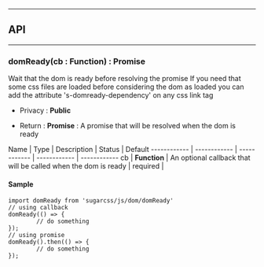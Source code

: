 


-----------------------------
## API
-----------------------------

### domReady(cb : Function) : Promise
Wait that the dom is ready before resolving the promise
If you need that some css files are loaded before considering the dom as loaded
you can add the attribute 's-domready-dependency' on any css link tag

- Privacy : **Public**

- Return : **Promise** : A promise that will be resolved when the dom is ready

Name | Type | Description | Status | Default
------------ | ------------ | ------------ | ------------ | ------------
cb | **Function** | An optional callback that will be called when the dom is ready | required | 


#### Sample
```language-undefined
import domReady from 'sugarcss/js/dom/domReady'
// using callback
domReady(() => {
		// do something
});
// using promise
domReady().then(() => {
		// do something
});

```


